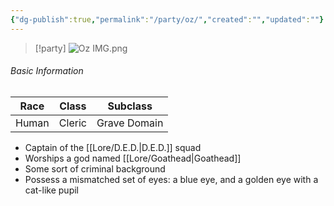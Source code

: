 ```yaml
---
{"dg-publish":true,"permalink":"/party/oz/","created":"","updated":""}
---
```



> [!party]
> ![Oz IMG.png](/img/user/z_Assets/Oz%20IMG.png)

###### Basic Information 

| **Race** | **Class** | **Subclass** |
| -------- | --------- | ------------ |
| Human    | Cleric    | Grave Domain |


- Captain of the [[Lore/D.E.D.\|D.E.D.]] squad 
- Worships a god named [[Lore/Goathead\|Goathead]] 
- Some sort of criminal background
- Possess a mismatched set of eyes: a blue eye, and a golden eye with a cat-like pupil